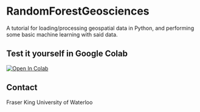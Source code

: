 # RandomForestGeosciences

A tutorial for loading/processing geospatial data in Python, and performing some basic machine learning with said data.

## Test it yourself in Google Colab
[![Open In Colab](https://colab.research.google.com/assets/colab-badge.svg)](https://colab.research.google.com/drive/1Ontz4-q7eD9bihrPsavVP9XZE91YmIb4?usp=sharing)

## Contact
Fraser King
University of Waterloo
